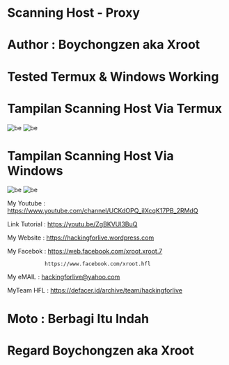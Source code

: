# Scanning Host - Proxy

# Author : Boychongzen aka Xroot

# Tested Termux & Windows Working

# Tampilan Scanning Host Via Termux
![be](https://raw.githubusercontent.com/boychongzen18/scanner-host/master/termux.jpg)
![be](https://raw.githubusercontent.com/boychongzen18/scanner-host/master/termux1.jpg)
# Tampilan Scanning Host Via Windows
![be](https://raw.githubusercontent.com/boychongzen18/scanner-host/master/host.jpg)
![be](https://raw.githubusercontent.com/boychongzen18/scanner-host/master/host1.jpg)

My Youtube    : https://www.youtube.com/channel/UCKdOPQ_iIXcqK17PB_2RMdQ

Link Tutorial : https://youtu.be/ZgBKVUl3BuQ

My Website    : https://hackingforlive.wordpress.com

My Facebok    : https://web.facebook.com/xroot.xroot.7

                https://www.facebook.com/xroot.hfl

My eMAIL      : hackingforlive@yahoo.com

MyTeam HFL    : https://defacer.id/archive/team/hackingforlive

# Moto : Berbagi Itu Indah

# Regard Boychongzen aka Xroot
